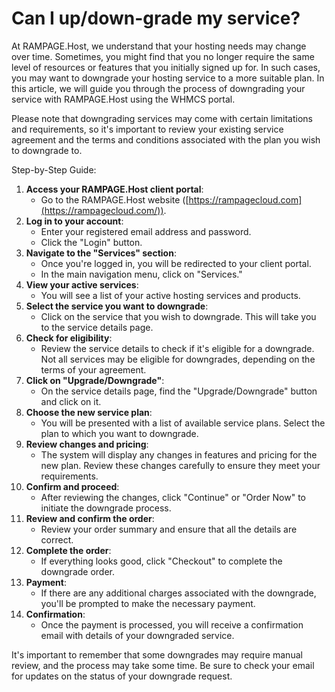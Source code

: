 # Can I up/down-grade my service?

At RAMPAGE.Host, we understand that your hosting needs may change over time. Sometimes, you might find that you no longer require the same level of resources or features that you initially signed up for. In such cases, you may want to downgrade your hosting service to a more suitable plan. In this article, we will guide you through the process of downgrading your service with RAMPAGE.Host using the WHMCS portal.

Please note that downgrading services may come with certain limitations and requirements, so it's important to review your existing service agreement and the terms and conditions associated with the plan you wish to downgrade to.

Step-by-Step Guide:

1. **Access your RAMPAGE.Host client portal**:
   * Go to the RAMPAGE.Host website ([https://rampagecloud.com](https://rampagecloud.com/)).
2. **Log in to your account**:
   * Enter your registered email address and password.
   * Click the "Login" button.
3. **Navigate to the "Services" section**:
   * Once you're logged in, you will be redirected to your client portal.
   * In the main navigation menu, click on "Services."
4. **View your active services**:
   * You will see a list of your active hosting services and products.
5. **Select the service you want to downgrade**:
   * Click on the service that you wish to downgrade. This will take you to the service details page.
6. **Check for eligibility**:
   * Review the service details to check if it's eligible for a downgrade. Not all services may be eligible for downgrades, depending on the terms of your agreement.
7. **Click on "Upgrade/Downgrade"**:
   * On the service details page, find the "Upgrade/Downgrade" button and click on it.
8. **Choose the new service plan**:
   * You will be presented with a list of available service plans. Select the plan to which you want to downgrade.
9. **Review changes and pricing**:
   * The system will display any changes in features and pricing for the new plan. Review these changes carefully to ensure they meet your requirements.
10. **Confirm and proceed**:
    * After reviewing the changes, click "Continue" or "Order Now" to initiate the downgrade process.
11. **Review and confirm the order**:
    * Review your order summary and ensure that all the details are correct.
12. **Complete the order**:
    * If everything looks good, click "Checkout" to complete the downgrade order.
13. **Payment**:
    * If there are any additional charges associated with the downgrade, you'll be prompted to make the necessary payment.
14. **Confirmation**:
    * Once the payment is processed, you will receive a confirmation email with details of your downgraded service.

It's important to remember that some downgrades may require manual review, and the process may take some time. Be sure to check your email for updates on the status of your downgrade request.
